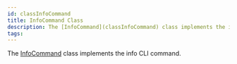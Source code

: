 ```yaml
---
id: classInfoCommand
title: InfoCommand Class
description: The [InfoCommand](classInfoCommand) class implements the info CLI command.
tags:
---
```

The [InfoCommand](classInfoCommand) class implements the info CLI command.




